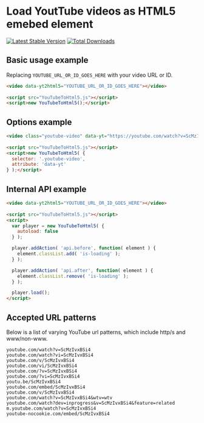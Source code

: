 # Load YoutTube videos as HTML5 emebed element

[![Latest Stable Version](https://img.shields.io/npm/v/@thelevicole/youtube-to-html5-loader)](https://www.npmjs.com/package/@thelevicole/youtube-to-html5-loader)
[![Total Downloads](https://img.shields.io/npm/dt/@thelevicole/youtube-to-html5-loader)](https://www.npmjs.com/package/@thelevicole/youtube-to-html5-loader)
  
## Basic usage example  
Replacing `YOUTUBE_URL_OR_ID_GOES_HERE` with your video URL or ID.
  
```html  
<video data-yt2html5="YOUTUBE_URL_OR_ID_GOES_HERE"></video>  
  
<script src="YouTubeToHtml5.js"></script>  
<script>new YouTubeToHtml5();</script>  
```  
  
## Options example  
```html  
<video class="youtube-video" data-yt="https://youtube.com/watch?v=ScMzIvxBSi4"></video>  
  
<script src="YouTubeToHtml5.js"></script>  
<script>new YouTubeToHtml5( {  
  selector: '.youtube-video',  
  attribute: 'data-yt'  
} );</script>  
```  
  
## Internal API example  
```html  
<video data-yt2html5="YOUTUBE_URL_OR_ID_GOES_HERE"></video>  
  
<script src="YouTubeToHtml5.js"></script>  
<script>  
  var player = new YouTubeToHtml5( {  
    autoload: false  
  } );  

  player.addAction( 'api.before', function( element ) {  
    element.classList.add( 'is-loading' );  
  } );  

  player.addAction( 'api.after', function( element ) {  
    element.classList.remove( 'is-loading' );  
  } );  

  player.load();  
</script>  
```

## Accepted URL patterns
Below is a list of varying YouTube url patterns, which include http/s and www/non-www.
```
youtube.com/watch?v=ScMzIvxBSi4
youtube.com/watch?vi=ScMzIvxBSi4
youtube.com/v/ScMzIvxBSi4
youtube.com/vi/ScMzIvxBSi4
youtube.com/?v=ScMzIvxBSi4
youtube.com/?vi=ScMzIvxBSi4
youtu.be/ScMzIvxBSi4
youtube.com/embed/ScMzIvxBSi4
youtube.com/v/ScMzIvxBSi4
youtube.com/watch?v=ScMzIvxBSi4&wtv=wtv
youtube.com/watch?dev=inprogress&v=ScMzIvxBSi4&feature=related
m.youtube.com/watch?v=ScMzIvxBSi4
youtube-nocookie.com/embed/ScMzIvxBSi4
```

